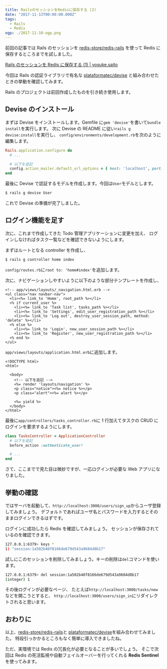 ```yaml
---
title: RailsのセッションをRedisに保存する (2)
date: "2017-11-13T00:00:00.000Z"
tags:
  - Rails
  - Redis
ogp: ./2017-11-10-ogp.png
---
```


前回の記事では Rails のセッションを
[redis-store/redis-rails](https://github.com/redis-store/redis-rails)
を使って Redis に保存するところまでを試しました。

[Rails のセッションを Redis に保存する (1) \| yosuke.saito](https://saitoxu.io/2017/11/10/redis-rails.html)

今回は Rails の認証ライブラリで有名な
[plataformatec/devise](https://github.com/plataformatec/devise)
と組み合わせたときの挙動を確認してみます。

Rails のプロジェクトは前回作成したものを引き続き使用します。

## **Devise のインストール**

まずは Devise をインストールします。Gemfile に`gem 'devise'`を書いて`bundle install`を実行します。
次に Devise の README に従い`rails g devise:install`を実行し、
`config/environments/development.rb`を次のように編集します。

```rb
Rails.application.configure do
  # ...

  # 以下を追記
  config.action_mailer.default_url_options = { host: 'localhost', port: 3000 }
end
```

最後に Devise で認証するモデルを作成します。今回は`User`モデルとします。

```sh
$ rails g devise User
```

これで Devise の準備が完了しました。

## **ログイン機能を足す**

次に、これまで作成してきた Todo 管理アプリケーションに変更を加え、
ログインしなければタスク一覧などを確認できないようにします。

まずはルートとなる controller を作成し、

```sh
$ rails g controller home index
```

`config/routes.rb`に`root to: 'home#index'`を追加します。

次に、ナビゲーションしやすいように以下のような部分テンプレートを作成し、

```erb
<!-- app/views/layouts/_navigation.html.erb -->
<ul class="nav navbar-nav">
  <li><%= link_to 'Home', root_path %></li>
  <% if current_user %>
    <li><%= link_to 'Task list', tasks_path %></li>
    <li><%= link_to 'Settings', edit_user_registration_path %></li>
    <li><%= link_to 'Log out', destroy_user_session_path, method: 'delete' %></li>
  <% else %>
    <li><%= link_to 'Login', new_user_session_path %></li>
    <li><%= link_to 'Register', new_user_registration_path %></li>
  <% end %>
</ul>
```

`app/views/layouts/application.html.erb`に追加します。

```erb
<!DOCTYPE html>
<html>

  <body>
    <!-- 以下を追記 -->
    <%= render 'layouts/navigation' %>
    <p class="notice"><%= notice %></p>
    <p class="alert"><%= alert %></p>

    <%= yield %>
  </body>
</html>
```

最後に`app/controllers/tasks_controller.rb`に 1 行加えてタスクの CRUD にログインを要求するようにします。

```rb
class TasksController < ApplicationController
  # 以下を追記
  before_action :authenticate_user!

  # ...
end
```

さて、ここまでで見た目は微妙ですが、一応ログインが必要な Web アプリになりました。

## **挙動の確認**

ではサーバを起動して、`http://localhost:3000/users/sign_up`からユーザ登録してみましょう。
デフォルトであればユーザ名とパスワードを入力するとそのままログインできるはずです。

ログインに成功したら Redis を確認してみましょう。
セッションが保存されているのを確認できます。

```sh
127.0.0.1:6379> keys *
1) "session:1a502b40f8166de679d543a9684d8b17"
```

試しにこのセッションを削除してみましょう。キーの削除は`del`コマンドを使います。

```sh
127.0.0.1:6379> del session:1a502b40f8166de679d543a9684d8b17
(integer) 1
```

その後ログインが必要なページ、
たとえば`http://localhost:3000/tasks/new`などを開こうとすると、
`http://localhost:3000/users/sign_in`にリダイレクトされると思います。

## **おわりに**

以上、[redis-store/redis-rails](https://github.com/redis-store/redis-rails)と
[plataformatec/devise](https://github.com/plataformatec/devise)を組み合わせてみました。
特段引っかかるところもなく簡単に導入できましたね。

ただ、実環境では Redis の冗長化が必要となることが多いでしょう。
そこで次回は Redis の死活監視や自動フェイルオーバーを行ってくれる **Redis Sentinel** を使ってみます。
